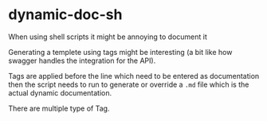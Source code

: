 # dynamic-doc-sh
When using shell scripts it might be annoying to document it 

Generating a templete using tags might be interesting (a bit like how swagger handles the integration for the API).

Tags are applied before the line which need to be entered as documentation then the script needs to run to generate or override a `.md` file which is the actual dynamic documentation.

There are multiple type of Tag.
